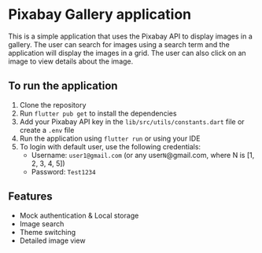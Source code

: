 # Pixabay Gallery application

This is a simple application that uses the Pixabay API to display images in a gallery.
The user can search for images using a search term and the application will display the images in a
grid.
The user can also click on an image to view details about the image.

## To run the application

1. Clone the repository
2. Run `flutter pub get` to install the dependencies
3. Add your Pixabay API key in the `lib/src/utils/constants.dart` file or create a `.env` file
4. Run the application using `flutter run` or using your IDE
5. To login with default user, use the following credentials:
    - Username: `user1@gmail.com` (or any user`N`@gmail.com, where N is [1, 2, 3, 4, 5])
    - Password: `Test1234`

## Features

- Mock authentication & Local storage
- Image search
- Theme switching
- Detailed image view

